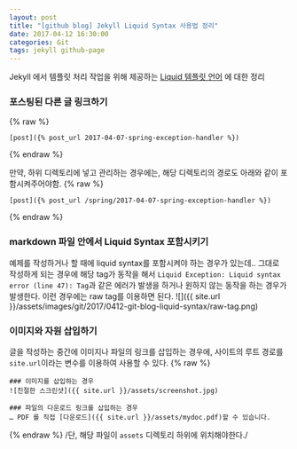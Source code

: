 ```yaml
---
layout: post
title: "[github blog] Jekyll Liquid Syntax 사용법 정리"
date: 2017-04-12 16:30:00
categories: Git
tags: jekyll github-page
---
```


Jekyll 에서 템플릿 처리 작업을 위해 제공하는 [Liquid 템플릿 언어](http://jekyllrb-ko.github.io/docs/templates/) 에 대한 정리 

### 포스팅된 다른 글 링크하기
{% raw %}
```
[post]({% post_url 2017-04-07-spring-exception-handler %})
```
{% endraw %}

만약, 하위 디렉토리에 넣고 관리하는 경우에는, 해당 디렉토리의 경로도 아래와 같이 포함시켜주어야함.
{% raw %}
```
[post]({% post_url /spring/2017-04-07-spring-exception-handler %})
```
{% endraw %}

### markdown 파일 안에서 Liquid Syntax 포함시키기
예제를 작성하거나 할 때에 liquid syntax를 포함시켜야 하는 경우가 있는데..
그대로 작성하게 되는 경우에 해당 tag가 동작을 해서 `Liquid Exception: Liquid syntax error (line 47): Tag`과 같은 에러가 발생을 하거나  원하지 않는 동작을 하는 경우가 발생한다.
이런 경우에는 raw tag를 이용하면 된다.
![]({{ site.url }}/assets/images/git/2017/0412-git-blog-liquid-syntax/raw-tag.png)

### 이미지와 자원 삽입하기
글을 작성하는 중간에 이미지나 파일의 링크를 삽입하는 경우에, 사이트의 루트 경로를  `site.url`이라는 변수를 이용하여 사용할 수 있다.
{% raw %}
```
### 이미지를 삽입하는 경우
![친절한 스크린샷]({{ site.url }}/assets/screenshot.jpg)

### 파일의 다운로드 링크를 삽입하는 경우
… PDF 를 직접 [다운로드]({{ site.url }}/assets/mydoc.pdf)할 수 있습니다.
```
{% endraw %}
/단, 해당 파일이 `assets` 디렉토리 하위에 위치해야한다./

